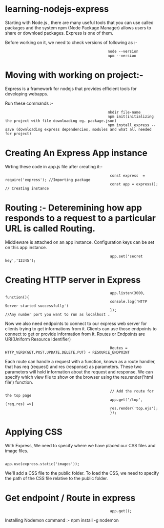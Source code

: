 # learning-nodejs-express

Starting with Node.js , there are many useful tools that you can use called packages and the system npm (Node Package Manager) allows users to share or download packages. Express is one of them.

Before working on it, we need to check versions of following as :-
                                                   
                                                   node --version
                                                   npm --version
# Moving with working on project:-

Express is a framework for nodejs that provides efficient tools for developing webapps.

Run these commands :- 
                                                   
                                                   mkdir file-name
                                                   npm init(initializing the project with file downloading eg. package.json)
                                                   npm install express --save (downloading express dependencies, modules and what all needed for project)
# Creating An Express App instance 

Wrting these code in app.js file after creating it:-
                                                    
                                                    const express  = require('express'); //Importing package
                                                    const app = express(); // Creating instance
                                                     

# Routing :-  Deteremining how app responds  to a request to a particular URL is called Routing. 
 Middleware is attached on an app instance. Configuration keys can be set on this app instance. 

                                                    app.set('secret key','12345');
# Creating HTTP server in Express
                                                    app.listen(3000, function(){
                                                    console.log('HTTP Server started successfully')
                                                    });                   //Any number port you want to run as localhost .
Now we also need endpoints to connect to our express web server for clients trying to get informations from it. Clients can use those endpoints to connect to get or provide information from it. Routes or Endpoints are URI(Uniform Resource Identifier)  
                                                    
                                                    Routes = HTTP_VERB(GET,POST,UPDATE,DELETE,PUT) + RESOURCE_ENDPOINT 

Each route can handle a request with a function, known as a route handler, that has req (request) and res (response) as parameters. These two parameters will hold information about the request and response. We can specify which view file to show on the browser using the res.render('html file') function.
 
                                                    // Add the route for the top page
                                                    app.get('/top',(req,res) =>{
                                                    res.render('top.ejs');
                                                    });
# Applying CSS
With Express, We need to specify where we have placed our CSS files and image files.

                                                    app.use(express.static('images'));  
We'll add a CSS file to the public folder. To load the CSS, we need to specify the path of the CSS file relative to the public folder.

# Get endpoint / Route in express
                                                    
                                                    app.get();
Installing Nodemon command :-                       npm install -g nodemon


